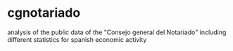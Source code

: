 # cgnotariado
analysis of the public data of the "Consejo general del Notariado" including different statistics for spanish economic activity
